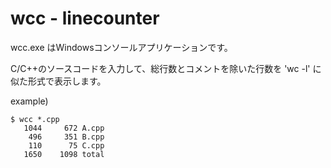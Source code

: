 # wcc - linecounter

wcc.exe はWindowsコンソールアプリケーションです。

C/C++のソースコードを入力して、総行数とコメントを除いた行数を 'wc -l' に似た形式で表示します。

example)
```
$ wcc *.cpp
   1044     672 A.cpp
    496     351 B.cpp
    110      75 C.cpp
   1650    1098 total
```
